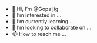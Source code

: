 - 👋 Hi, I’m @Gopaljig
- 👀 I’m interested in ...
- 🌱 I’m currently learning ...
- 💞️ I’m looking to collaborate on ...
- 📫 How to reach me ...

<!---
Gopaljig/Gopaljig is a ✨ special ✨ repository because its `README.md` (this file) appears on your GitHub profile.
You can click the Preview link to take a look at your changes.
--->
